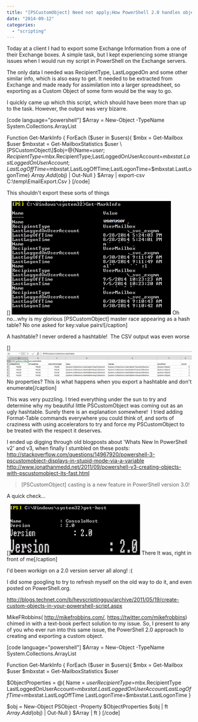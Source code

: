 ```yaml
---
title: "[PSCustomObject] Need not apply;How PowerShell 2.0 handles objects"
date: "2014-09-12"
categories: 
  - "scripting"
---
```


Today at a client I had to export some Exchange Information from a one of their Exchange boxes. A simple task, but I kept experiencing some strange issues when I would run my script in PowerShell on the Exchange servers.

The only data I needed was RecipientType, LastLoggedOn and some other similar info, which is also easy to get. It needed to be extracted from Exchange and made ready for assimilation into a larger spreadsheet, so exporting as a Custom Object of some form would be the way to go.

I quickly came up which this script, which should have been more than up to the task. However, the output was very bizarre.

\[code language="powershell"\] $Array = New-Object -TypeName System.Collections.ArrayList

Function Get-MarkInfo { ForEach ($user in $users){ $mbx = Get-Mailbox $user $mbxstat = Get-MailboxStatistics $user \[PSCustomObject\]$obj=@{Name=$user;RecipientType=$mbx.RecipientType;LastLoggedOnUserAccount=$mbxstat.LastLoggedOnUserAccount;LastLogOffTime=$mbxstat.LastLogOffTime;LastLogonTime=$mbxstat.LastLogonTime} $Array.Add($obj) | Out-Null } $Array | export-csv C:\\temp\\EmailExport.Csv } \[/code\]

This shouldn't export these sorts of things

[]![PSObjectWeirdness](images/psobjectweirdness1.png) Oh no...why is my glorious \[PSCustomObject\] master race appearing as a hash table? No one asked for key:value pairs!\[/caption\] 

A hashtable? I never ordered a hashtable!  The CSV output was even worse

[]![PSObjectWeirdness01](images/psobjectweirdness01.png) No properties? This is what happens when you export a hashtable and don't enumerate\[/caption\]

This was very puzzling. I tried everything under the sun to try and determine why my beautiful little PSCustomObject was coming out as an ugly hashtable. Surely there is an explanation somewhere!  I tried adding Format-Table commands everywhere you could think of, and sorts of craziness with using accelerators to try and force my PSCustomObject to be treated with the respect it deserves.

I ended up digging through old blogposts about 'Whats New In PowerShell v2' and v3, when finally I stumbled on these posts: http://stackoverflow.com/questions/14967920/powershell-3-pscustomobject-displays-in-stupid-mode-via-a-variable http://www.jonathanmedd.net/2011/09/powershell-v3-creating-objects-with-pscustomobject-its-fast.html

> \[PSCustomObject\] casting is a new feature in PowerShell version 3.0!

A quick check…

[]![PSObjectWeirdness02](images/psobjectweirdness02.png) There It was, right in front of me\[/caption\]

I'd been workign on a 2.0 version server all along! :(

I did some googling to try to refresh myself on the old way to do it, and even posted on PowerShell.org.

http://blogs.technet.com/b/heyscriptingguy/archive/2011/05/19/create-custom-objects-in-your-powershell-script.aspx

MikeFRobbins( http://mikefrobbins.com/, https://twitter.com/mikefrobbins) chimed in with a text-book perfect solution to my issue. So, I present to any of you who ever run into this same issue, the PowerShell 2.0 approach to creating and exporting a custom object.

\[code language="powershell"\] $Array = New-Object -TypeName System.Collections.ArrayList

Function Get-MarkInfo { ForEach ($user in $users){ $mbx = Get-Mailbox $user $mbxstat = Get-MailboxStatistics $user

$ObjectProperties = @{ Name = $user RecipientType=$mbx.RecipientType LastLoggedOnUserAccount=$mbxstat.LastLoggedOnUserAccount LastLogOffTime=$mbxstat.LastLogOffTime LastLogonTime=$mbxstat.LastLogonTime }

$obj = New-Object PSObject -Property $ObjectProperties $obj | ft $Array.Add($obj) | Out-Null } $Array | ft } \[/code\]
